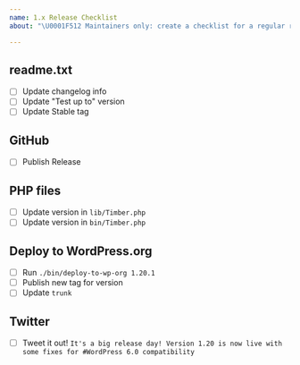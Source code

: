 ```yaml
---
name: 1.x Release Checklist
about: "\U0001F512 Maintainers only: create a checklist for a regular release process"

---
```


## readme.txt
- [ ] Update changelog info
- [ ] Update "Test up to" version
- [ ] Update Stable tag

## GitHub
- [ ] Publish Release

## PHP files
- [ ] Update version in `lib/Timber.php`
- [ ] Update version in `bin/Timber.php`

## Deploy to WordPress.org
- [ ] Run `./bin/deploy-to-wp-org 1.20.1`
- [ ] Publish new tag for version
- [ ] Update `trunk`

## Twitter
- [ ] Tweet it out!
```It's a big release day! Version 1.20 is now live with some fixes for #WordPress 6.0 compatibility```